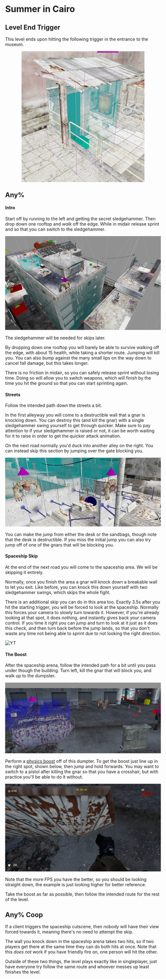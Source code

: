 # Summer in Cairo

## Level End Trigger
This level ends upon hitting the following trigger in the entrance to the museum.

<img alt="Exit Trigger" src="images/exit-trigger.png" style="display: block; margin: 0 auto;"/>

## Any%
#### Intro
Start off by running to the left and getting the secret sledgehammer. Then drop down one rooftop and *walk* off the edge. While in midair release sprint and so that you can switch to the sledgehammer.

![Inital Route](images/inital-route.png)

The sledgehammer will be needed for skips later.

By dropping down one rooftop you will barely be able to survive walking off the edge, with about 15 health, while taking a shorter route. Jumping will kill you. You can also bump against the many small lips on the way down to cancel fall damage, but this takes longer.

There is no friction in midair, so you can safely release sprint without losing time. Doing so will allow you to switch weapons, which will finish by the time you hit the ground so that you can start sprinting again.

#### Streets
Follow the intended path down the streets a bit.

In the first alleyway you will come to a destructible wall that a gnar is knocking down. You can destroy this (and kill the gnar) with a single sledgehammer swing yourself to get through quicker. Make sure to pay attention to if your sledgehammer is raised or not, it can be worth waiting for it to raise in order to get the quicker attack animation.

On the next road normally you'd duck into another alley on the right. You can instead skip this section by jumping over the gate blocking you.

![Gate Skip](images/gate-skip.png)

You can make the jump from either the desk or the sandbags, though note that the desk is destructible. If you miss the initial jump you can also try jump off of one of the gnars that will be blocking you.

#### Spaceship Skip
At the end of the next road you will come to the spaceship area. We will be skipping it entirely.

Normally, once you finish the area a gnar will knock down a breakable wall to let you exit. Like before, you can knock this down yourself with two sledgehammer swings, which skips the whole fight.

There is an additional skip you can do in this area too. Exactly 3.5s after you hit the starting trigger, you will be forced to look at the spaceship. Normally this forces your camera to slowly turn towards it. However, if you're already looking at that spot, it does nothing, and instantly gives back your camera control. If you time it right you can jump and turn to look at it just as it does this check, and then turn back before the jump lands, so that you don't waste any time not being able to sprint due to not looking the right direction.

![YT](https://youtu.be/7sIauG-d51U)

#### The Boost
After the spaceship arena, follow the intended path for a bit until you pass under though the building. Turn left, kill the gnar that will block you, and walk up to the dumpster.

![Boost Location](images/boost-location.png)

Perform a [physics boost](..\general-tricks.md#physics-boosts) off of this dumpter. To get the boost just line up in the right spot, shown below, then jump and hold forwards. You may want to switch to a pistol after killing the gnar so that you have a crosshair, but with practice you'll be able to do it without.

![Boost Lineup](images/boost-lineup.png)

Note that the more FPS you have the better, so you should be looking straight down, the example is just looking higher for better reference.

Take the boost as far as possible, then follow the intended route for the rest of the level.

## Any% Coop
If a client triggers the spaceship cutscene, then nobody will have their view forced towards it, meaning there's no need to attempt the skip.

The wall you knock down in the spaceship arena takes two hits, so if two players get there at the same time they can do both hits at once. Note that this *does not* work if you have friendly fire on, one person will hit the other.

Outside of these two things, the level plays exactly like in singleplayer, just have everyone try follow the same route and whoever messes up least finishes the level.
